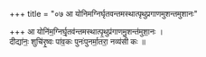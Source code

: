 +++
title = "०७ आ योनिमग्निर्घृतवन्तमस्थात्पृथुप्रगाणमुशन्तमुशानः"

+++
आ योनि॑म॒ग्निर्घृ॒तव॑न्तमस्थात्पृ॒थुप्र॑गाणमु॒शन्त॑मुशा॒नः ।  
दीद्या॑नः॒ शुचि॑रृ॒ष्वः पा॑व॒कः पुनः॑पुनर्मा॒तरा॒ नव्य॑सी कः ॥